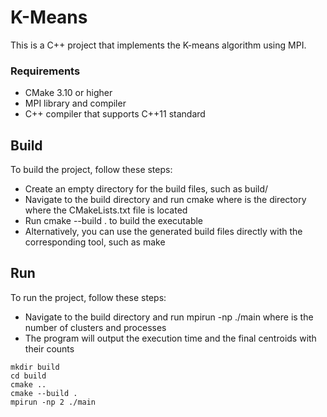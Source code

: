 # K-Means

This is a C++ project that implements the K-means algorithm using MPI.

### Requirements
- CMake 3.10 or higher
- MPI library and compiler
- C++ compiler that supports C++11 standard

## Build
To build the project, follow these steps:

- Create an empty directory for the build files, such as build/
- Navigate to the build directory and run cmake <path> where <path> is the directory where the CMakeLists.txt file is located
- Run cmake --build . to build the executable
- Alternatively, you can use the generated build files directly with the corresponding tool, such as make
## Run
To run the project, follow these steps:

- Navigate to the build directory and run mpirun -np <k> ./main where <k> is the number of clusters and processes
- The program will output the execution time and the final centroids with their counts

```
mkdir build
cd build
cmake ..
cmake --build .
mpirun -np 2 ./main
```
